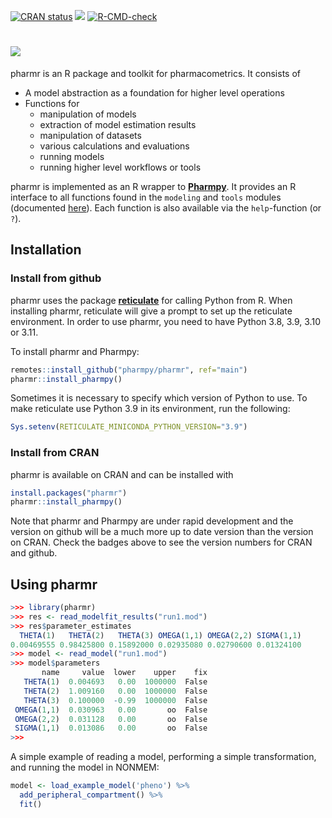 <!-- badges: start -->

[![CRAN
status](https://www.r-pkg.org/badges/version/pharmr)](https://cran.r-project.org/package=pharmr)
[![](https://img.shields.io/github/r-package/v/pharmpy/pharmr?label=github%20version&logo=github)](https://github.com/pharmpy/pharmr)
[![R-CMD-check](https://github.com/pharmpy/pharmr/workflows/R-CMD-check/badge.svg)](https://github.com/pharmpy/pharmr/actions)
<!-- badges: end -->

# ![](https://github.com/pharmpy/pharmpy/blob/master/docs/pharmr_logo.svg)

pharmr is an R package and toolkit for pharmacometrics. It consists of 

* A model abstraction as a foundation for higher level operations
* Functions for
    * manipulation of models
    * extraction of model estimation results
    * manipulation of datasets 
    * various calculations and evaluations
    * running models
    * running higher level workflows or tools

pharmr is implemented as an R wrapper to [**Pharmpy**](https://pharmpy.github.io/).
It provides an R interface to all functions found in the `modeling` and `tools` modules
(documented [here](https://pharmpy.github.io/latest/api.html)). Each
function is also available via the `help`-function (or `?`).


## Installation

### Install from github

pharmr uses the package [**reticulate**](https://rstudio.github.io/reticulate/) for calling 
Python from R. When installing pharmr, reticulate will give a prompt to set up the reticulate 
environment. In order to use pharmr, you need to have Python 3.8, 3.9, 3.10 or 3.11.

To install pharmr and Pharmpy:

```R
remotes::install_github("pharmpy/pharmr", ref="main")
pharmr::install_pharmpy()
```

Sometimes it is necessary to specify which version of Python to use. To make reticulate use 
Python 3.9 in its environment, run the following: 

```R
Sys.setenv(RETICULATE_MINICONDA_PYTHON_VERSION="3.9")
```

### Install from CRAN

pharmr is available on CRAN and can be installed with

```R
install.packages("pharmr")
pharmr::install_pharmpy()
```

Note that pharmr and Pharmpy are under rapid development and the version on github will be a much more up to date version than the version on CRAN. Check the badges above to see the version numbers for CRAN and github.

## Using pharmr

```R
>>> library(pharmr)
>>> res <- read_modelfit_results("run1.mod")
>>> res$parameter_estimates
  THETA(1)   THETA(2)   THETA(3) OMEGA(1,1) OMEGA(2,2) SIGMA(1,1)
0.00469555 0.98425800 0.15892000 0.02935080 0.02790600 0.01324100
>>> model <- read_model("run1.mod")
>>> model$parameters
       name     value  lower    upper    fix
   THETA(1)  0.004693   0.00  1000000  False
   THETA(2)  1.009160   0.00  1000000  False
   THETA(3)  0.100000  -0.99  1000000  False
 OMEGA(1,1)  0.030963   0.00       oo  False
 OMEGA(2,2)  0.031128   0.00       oo  False
 SIGMA(1,1)  0.013086   0.00       oo  False
>>>
```

A simple example of reading a model, performing a simple transformation, and running the model in NONMEM:

```R
model <- load_example_model('pheno') %>%
  add_peripheral_compartment() %>%
  fit()
```
